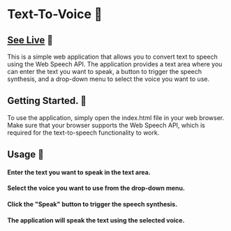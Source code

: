 # Text-To-Voice 🤖

## [See Live](https://stardust130.github.io/Text-To-Voice/) 🚀

This is a simple web application that allows you to convert text to speech using the Web Speech API. The application provides a text area where you can enter the text you want to speak, a button to trigger the speech synthesis, and a drop-down menu to select the voice you want to use.

## Getting Started. 👾
To use the application, simply open the index.html file in your web browser. Make sure that your browser supports the Web Speech API, which is required for the text-to-speech functionality to work.

## Usage 🔭
#### Enter the text you want to speak in the text area.
#### Select the voice you want to use from the drop-down menu.
#### Click the "Speak" button to trigger the speech synthesis.
#### The application will speak the text using the selected voice.

